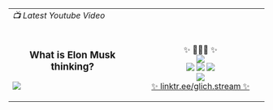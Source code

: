 <html>
  <body>
    <table width="100%">
      <tr>
        <td><i>📺 Latest Youtube Video</i></td>
        <td></td>
      </tr>
      <tr>
        <td width="50%">
          <!-- VIDEO_TITLE::START -->
          <h3 id="latest_video_title" align="center">What is Elon Musk thinking?</h3>
          <!-- VIDEO_TITLE::END -->
          <!-- VIDEO_LINK::START -->
          <a id="latest_video_url" href="https://www.youtube.com/watch?v=ekbhQiiyrRg" target="_blank">
            <img id="latest_video_thumbnail" src="https://i2.ytimg.com/vi/ekbhQiiyrRg/maxresdefault.jpg" />
          </a>
          <!-- VIDEO_LINK::END -->
        </td>
        <td width="50%">
          <br />
          <p align="center">
            ✨ 🧙🏼‍♂️ ✨
            <br />
            <a href="https://glich.stream" target="_blank"><img src="https://img.shields.io/youtube/channel/subscribers/UC6iKOXJ9PD-n8DcFPBjLD0w?label=Youtube%20subscribers&style=flat-square" /></a>
            <br />
            <a href="https://twitter.com/bassemdy" target="_blank"><img src="https://img.shields.io/twitter/follow/bassemdy?style=flat-square" /></a>
            <a href="https://blog.bassemdy.com" target="_blank"><img src="https://img.shields.io/badge/blog-blog.bassemdy.com-blue" /></a>
            <a href="https://www.linkedin.com/in/bassemdghaidy" target="_blank"><img src="https://img.shields.io/badge/linked-in-369?style=flat-square&logo=linkedin&logoColor=white&color=blue" /></a>
            <br />
            <a href="https://keybase.io/bassemdy" target="_blank"><img src="https://img.shields.io/keybase/pgp/bassemdy?style=flat-square" /></a>
            <br />
            <a href="https://linktr.ee/glich.stream" target="_blank">✨ linktr.ee/glich.stream ✨</a>
          </p>
        </td>
      </tr>
    </table>  
  </body>
</html>
